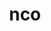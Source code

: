 ---
title: "nco"
layout: cache
categories: [package, develop]
meta: {"versions": ["5.1.4", "5.1.5", "5.1.6"], "compilers": ["gcc@=11.1.0", "oneapi@=2023.0.0", "oneapi@=2023.1.0", "oneapi@=2023.2.0"], "oss": ["ubuntu20.04"], "platforms": ["linux"], "targets": ["ppc64le", "x86_64", "x86_64_v3"], "stacks": ["e4s", "e4s-oneapi", "e4s-power", "root"], "num_specs": 62, "num_specs_by_stack": {"root": 62, "e4s-power": 7, "e4s-oneapi": 17, "e4s": 7}}
spec_details: [{"hash": "7yxzmojrsrqnfdf6viiix4irp5vvhgf2", "compiler": "gcc@=11.1.0", "versions": ["5.1.6"], "os": "ubuntu20.04", "platform": "linux", "target": "ppc64le", "variants": ["build_system=autotools", "~doc"], "stacks": ["root"], "size": "-", "tarball": "https://binaries.spack.io/develop/build_cache/linux-ubuntu20.04-ppc64le/gcc-11.1.0/nco-5.1.6/linux-ubuntu20.04-ppc64le-gcc-11.1.0-nco-5.1.6-7yxzmojrsrqnfdf6viiix4irp5vvhgf2.spack"}, {"hash": "7fmryfpxupegxamgphzisy7lrcjqwedl", "compiler": "gcc@=11.1.0", "versions": ["5.1.5"], "os": "ubuntu20.04", "platform": "linux", "target": "ppc64le", "variants": ["build_system=autotools", "~doc"], "stacks": ["root"], "size": "-", "tarball": "https://binaries.spack.io/develop/build_cache/linux-ubuntu20.04-ppc64le/gcc-11.1.0/nco-5.1.5/linux-ubuntu20.04-ppc64le-gcc-11.1.0-nco-5.1.5-7fmryfpxupegxamgphzisy7lrcjqwedl.spack"}, {"hash": "okluishch4psib2jzrev45ptkrnv4c2f", "compiler": "gcc@=11.1.0", "versions": ["5.1.4"], "os": "ubuntu20.04", "platform": "linux", "target": "ppc64le", "variants": ["build_system=autotools", "~doc"], "stacks": ["root"], "size": "-", "tarball": "https://binaries.spack.io/develop/build_cache/linux-ubuntu20.04-ppc64le/gcc-11.1.0/nco-5.1.4/linux-ubuntu20.04-ppc64le-gcc-11.1.0-nco-5.1.4-okluishch4psib2jzrev45ptkrnv4c2f.spack"}, {"hash": "7q5pbkarlxrsdvbfdmqvjjocehxk2r7g", "compiler": "gcc@=11.1.0", "versions": ["5.1.6"], "os": "ubuntu20.04", "platform": "linux", "target": "ppc64le", "variants": ["build_system=autotools", "~doc"], "stacks": ["root"], "size": "-", "tarball": "https://binaries.spack.io/develop/build_cache/linux-ubuntu20.04-ppc64le/gcc-11.1.0/nco-5.1.6/linux-ubuntu20.04-ppc64le-gcc-11.1.0-nco-5.1.6-7q5pbkarlxrsdvbfdmqvjjocehxk2r7g.spack"}, {"hash": "f5mzlt2wydxor3wobp7kpp7veoatq2sg", "compiler": "gcc@=11.1.0", "versions": ["5.1.5"], "os": "ubuntu20.04", "platform": "linux", "target": "ppc64le", "variants": ["build_system=autotools", "~doc"], "stacks": ["root"], "size": "-", "tarball": "https://binaries.spack.io/develop/build_cache/linux-ubuntu20.04-ppc64le/gcc-11.1.0/nco-5.1.5/linux-ubuntu20.04-ppc64le-gcc-11.1.0-nco-5.1.5-f5mzlt2wydxor3wobp7kpp7veoatq2sg.spack"}, {"hash": "iotbwovxltjd2iuqqrzrhhikkat2rn4q", "compiler": "gcc@=11.1.0", "versions": ["5.1.5"], "os": "ubuntu20.04", "platform": "linux", "target": "ppc64le", "variants": ["build_system=autotools", "~doc"], "stacks": ["root"], "size": "-", "tarball": "https://binaries.spack.io/develop/build_cache/linux-ubuntu20.04-ppc64le/gcc-11.1.0/nco-5.1.5/linux-ubuntu20.04-ppc64le-gcc-11.1.0-nco-5.1.5-iotbwovxltjd2iuqqrzrhhikkat2rn4q.spack"}, {"hash": "7uxpn5jooblprce4fytwfs4eaqzoifq5", "compiler": "gcc@=11.1.0", "versions": ["5.1.6"], "os": "ubuntu20.04", "platform": "linux", "target": "ppc64le", "variants": ["build_system=autotools", "~doc"], "stacks": ["root"], "size": "-", "tarball": "https://binaries.spack.io/develop/build_cache/linux-ubuntu20.04-ppc64le/gcc-11.1.0/nco-5.1.6/linux-ubuntu20.04-ppc64le-gcc-11.1.0-nco-5.1.6-7uxpn5jooblprce4fytwfs4eaqzoifq5.spack"}, {"hash": "jqb6j6z7gqyabua6xgu56sw6itygpflo", "compiler": "gcc@=11.1.0", "versions": ["5.1.6"], "os": "ubuntu20.04", "platform": "linux", "target": "ppc64le", "variants": ["build_system=autotools", "~doc"], "stacks": ["root"], "size": "-", "tarball": "https://binaries.spack.io/develop/build_cache/linux-ubuntu20.04-ppc64le/gcc-11.1.0/nco-5.1.6/linux-ubuntu20.04-ppc64le-gcc-11.1.0-nco-5.1.6-jqb6j6z7gqyabua6xgu56sw6itygpflo.spack"}, {"hash": "gv33zawpu55ilpsi4lly2mwgu6x5woqe", "compiler": "gcc@=11.1.0", "versions": ["5.1.6"], "os": "ubuntu20.04", "platform": "linux", "target": "ppc64le", "variants": ["build_system=autotools", "~doc"], "stacks": ["e4s-power", "root"], "size": "-", "tarball": "https://binaries.spack.io/develop/build_cache/linux-ubuntu20.04-ppc64le/gcc-11.1.0/nco-5.1.6/linux-ubuntu20.04-ppc64le-gcc-11.1.0-nco-5.1.6-gv33zawpu55ilpsi4lly2mwgu6x5woqe.spack"}, {"hash": "tk6fqrgcmhlkuzp2l4vseh2tiwdhw2yc", "compiler": "gcc@=11.1.0", "versions": ["5.1.5"], "os": "ubuntu20.04", "platform": "linux", "target": "ppc64le", "variants": ["build_system=autotools", "~doc"], "stacks": ["root"], "size": "-", "tarball": "https://binaries.spack.io/develop/build_cache/linux-ubuntu20.04-ppc64le/gcc-11.1.0/nco-5.1.5/linux-ubuntu20.04-ppc64le-gcc-11.1.0-nco-5.1.5-tk6fqrgcmhlkuzp2l4vseh2tiwdhw2yc.spack"}, {"hash": "tjusfzfmumazi2t5jryxgarwbgr7n7ma", "compiler": "gcc@=11.1.0", "versions": ["5.1.6"], "os": "ubuntu20.04", "platform": "linux", "target": "ppc64le", "variants": ["build_system=autotools", "~doc"], "stacks": ["root"], "size": "-", "tarball": "https://binaries.spack.io/develop/build_cache/linux-ubuntu20.04-ppc64le/gcc-11.1.0/nco-5.1.6/linux-ubuntu20.04-ppc64le-gcc-11.1.0-nco-5.1.6-tjusfzfmumazi2t5jryxgarwbgr7n7ma.spack"}, {"hash": "gzznbpyjhvcop4xanmbbdfq2oys2aqrx", "compiler": "gcc@=11.1.0", "versions": ["5.1.6"], "os": "ubuntu20.04", "platform": "linux", "target": "ppc64le", "variants": ["build_system=autotools", "~doc"], "stacks": ["root"], "size": "-", "tarball": "https://binaries.spack.io/develop/build_cache/linux-ubuntu20.04-ppc64le/gcc-11.1.0/nco-5.1.6/linux-ubuntu20.04-ppc64le-gcc-11.1.0-nco-5.1.6-gzznbpyjhvcop4xanmbbdfq2oys2aqrx.spack"}, {"hash": "vvpcfiyu4pp33wth2b7qeb3usxqej4aa", "compiler": "gcc@=11.1.0", "versions": ["5.1.6"], "os": "ubuntu20.04", "platform": "linux", "target": "ppc64le", "variants": ["build_system=autotools", "~doc"], "stacks": ["e4s-power", "root"], "size": "-", "tarball": "https://binaries.spack.io/develop/build_cache/linux-ubuntu20.04-ppc64le/gcc-11.1.0/nco-5.1.6/linux-ubuntu20.04-ppc64le-gcc-11.1.0-nco-5.1.6-vvpcfiyu4pp33wth2b7qeb3usxqej4aa.spack"}, {"hash": "gtlf46tnecl2ccvxjgj4iw54hgqxz4iv", "compiler": "gcc@=11.1.0", "versions": ["5.1.6"], "os": "ubuntu20.04", "platform": "linux", "target": "ppc64le", "variants": ["build_system=autotools", "~doc"], "stacks": ["e4s-power", "root"], "size": "-", "tarball": "https://binaries.spack.io/develop/build_cache/linux-ubuntu20.04-ppc64le/gcc-11.1.0/nco-5.1.6/linux-ubuntu20.04-ppc64le-gcc-11.1.0-nco-5.1.6-gtlf46tnecl2ccvxjgj4iw54hgqxz4iv.spack"}, {"hash": "56wuix7s3v6dqdydsznhoocs5xcrro7q", "compiler": "gcc@=11.1.0", "versions": ["5.1.5"], "os": "ubuntu20.04", "platform": "linux", "target": "ppc64le", "variants": ["build_system=autotools", "~doc"], "stacks": ["root"], "size": "-", "tarball": "https://binaries.spack.io/develop/build_cache/linux-ubuntu20.04-ppc64le/gcc-11.1.0/nco-5.1.5/linux-ubuntu20.04-ppc64le-gcc-11.1.0-nco-5.1.5-56wuix7s3v6dqdydsznhoocs5xcrro7q.spack"}, {"hash": "skry36jqriggn7mirpglvwknnz7yu2bc", "compiler": "gcc@=11.1.0", "versions": ["5.1.4"], "os": "ubuntu20.04", "platform": "linux", "target": "ppc64le", "variants": ["build_system=autotools", "~doc"], "stacks": ["root"], "size": "-", "tarball": "https://binaries.spack.io/develop/build_cache/linux-ubuntu20.04-ppc64le/gcc-11.1.0/nco-5.1.4/linux-ubuntu20.04-ppc64le-gcc-11.1.0-nco-5.1.4-skry36jqriggn7mirpglvwknnz7yu2bc.spack"}, {"hash": "nt7xks4weqkaa6zojhfsblhdzdriobjl", "compiler": "gcc@=11.1.0", "versions": ["5.1.6"], "os": "ubuntu20.04", "platform": "linux", "target": "ppc64le", "variants": ["build_system=autotools", "~doc"], "stacks": ["root"], "size": "-", "tarball": "https://binaries.spack.io/develop/build_cache/linux-ubuntu20.04-ppc64le/gcc-11.1.0/nco-5.1.6/linux-ubuntu20.04-ppc64le-gcc-11.1.0-nco-5.1.6-nt7xks4weqkaa6zojhfsblhdzdriobjl.spack"}, {"hash": "vz26lymtf6eu5bun4se5ve55je2r7zbe", "compiler": "gcc@=11.1.0", "versions": ["5.1.6"], "os": "ubuntu20.04", "platform": "linux", "target": "ppc64le", "variants": ["build_system=autotools", "~doc"], "stacks": ["root"], "size": "-", "tarball": "https://binaries.spack.io/develop/build_cache/linux-ubuntu20.04-ppc64le/gcc-11.1.0/nco-5.1.6/linux-ubuntu20.04-ppc64le-gcc-11.1.0-nco-5.1.6-vz26lymtf6eu5bun4se5ve55je2r7zbe.spack"}, {"hash": "odfm6pxcvu26w5u4k76zaa6frhaslqzk", "compiler": "gcc@=11.1.0", "versions": ["5.1.6"], "os": "ubuntu20.04", "platform": "linux", "target": "ppc64le", "variants": ["build_system=autotools", "~doc"], "stacks": ["e4s-power", "root"], "size": "-", "tarball": "https://binaries.spack.io/develop/build_cache/linux-ubuntu20.04-ppc64le/gcc-11.1.0/nco-5.1.6/linux-ubuntu20.04-ppc64le-gcc-11.1.0-nco-5.1.6-odfm6pxcvu26w5u4k76zaa6frhaslqzk.spack"}, {"hash": "jsasdv2evvrnfpkgdigx4bi5et63e3t6", "compiler": "gcc@=11.1.0", "versions": ["5.1.6"], "os": "ubuntu20.04", "platform": "linux", "target": "ppc64le", "variants": ["build_system=autotools", "~doc"], "stacks": ["e4s-power", "root"], "size": "-", "tarball": "https://binaries.spack.io/develop/build_cache/linux-ubuntu20.04-ppc64le/gcc-11.1.0/nco-5.1.6/linux-ubuntu20.04-ppc64le-gcc-11.1.0-nco-5.1.6-jsasdv2evvrnfpkgdigx4bi5et63e3t6.spack"}, {"hash": "z66oc2kjhykgfosevd3rs6jo3ejjdpog", "compiler": "gcc@=11.1.0", "versions": ["5.1.6"], "os": "ubuntu20.04", "platform": "linux", "target": "ppc64le", "variants": ["build_system=autotools", "~doc"], "stacks": ["e4s-power", "root"], "size": "-", "tarball": "https://binaries.spack.io/develop/build_cache/linux-ubuntu20.04-ppc64le/gcc-11.1.0/nco-5.1.6/linux-ubuntu20.04-ppc64le-gcc-11.1.0-nco-5.1.6-z66oc2kjhykgfosevd3rs6jo3ejjdpog.spack"}, {"hash": "w6mbdmsxzfgeh2umcyc7pjndae2igogm", "compiler": "gcc@=11.1.0", "versions": ["5.1.6"], "os": "ubuntu20.04", "platform": "linux", "target": "ppc64le", "variants": ["build_system=autotools", "~doc"], "stacks": ["e4s-power", "root"], "size": "-", "tarball": "https://binaries.spack.io/develop/build_cache/linux-ubuntu20.04-ppc64le/gcc-11.1.0/nco-5.1.6/linux-ubuntu20.04-ppc64le-gcc-11.1.0-nco-5.1.6-w6mbdmsxzfgeh2umcyc7pjndae2igogm.spack"}, {"hash": "zdsdsf2csqlx2jo3nbpx4mq6gegm6o43", "compiler": "gcc@=11.1.0", "versions": ["5.1.6"], "os": "ubuntu20.04", "platform": "linux", "target": "ppc64le", "variants": ["build_system=autotools", "~doc"], "stacks": ["root"], "size": "-", "tarball": "https://binaries.spack.io/develop/build_cache/linux-ubuntu20.04-ppc64le/gcc-11.1.0/nco-5.1.6/linux-ubuntu20.04-ppc64le-gcc-11.1.0-nco-5.1.6-zdsdsf2csqlx2jo3nbpx4mq6gegm6o43.spack"}, {"hash": "cyqsyeluzybd5ctf5atglx3cdzzzrnur", "compiler": "oneapi@=2023.0.0", "versions": ["5.1.4"], "os": "ubuntu20.04", "platform": "linux", "target": "x86_64", "variants": ["build_system=autotools", "~doc"], "stacks": ["root"], "size": "-", "tarball": "https://binaries.spack.io/develop/build_cache/linux-ubuntu20.04-x86_64/oneapi-2023.0.0/nco-5.1.4/linux-ubuntu20.04-x86_64-oneapi-2023.0.0-nco-5.1.4-cyqsyeluzybd5ctf5atglx3cdzzzrnur.spack"}, {"hash": "ys52rm6a6cqnybonflwfax754kql3qiz", "compiler": "oneapi@=2023.0.0", "versions": ["5.1.4"], "os": "ubuntu20.04", "platform": "linux", "target": "x86_64", "variants": ["build_system=autotools", "~doc"], "stacks": ["root"], "size": "-", "tarball": "https://binaries.spack.io/develop/build_cache/linux-ubuntu20.04-x86_64/oneapi-2023.0.0/nco-5.1.4/linux-ubuntu20.04-x86_64-oneapi-2023.0.0-nco-5.1.4-ys52rm6a6cqnybonflwfax754kql3qiz.spack"}, {"hash": "km627lwubwbc4aue6dr5w6uezklpmx6f", "compiler": "oneapi@=2023.0.0", "versions": ["5.1.5"], "os": "ubuntu20.04", "platform": "linux", "target": "x86_64", "variants": ["build_system=autotools", "~doc"], "stacks": ["e4s-oneapi", "root"], "size": "-", "tarball": "https://binaries.spack.io/develop/build_cache/linux-ubuntu20.04-x86_64/oneapi-2023.0.0/nco-5.1.5/linux-ubuntu20.04-x86_64-oneapi-2023.0.0-nco-5.1.5-km627lwubwbc4aue6dr5w6uezklpmx6f.spack"}, {"hash": "77wpwdd4jbsoq2t7smopswrkqsbjwmvk", "compiler": "oneapi@=2023.0.0", "versions": ["5.1.5"], "os": "ubuntu20.04", "platform": "linux", "target": "x86_64", "variants": ["build_system=autotools", "~doc"], "stacks": ["e4s-oneapi", "root"], "size": "-", "tarball": "https://binaries.spack.io/develop/build_cache/linux-ubuntu20.04-x86_64/oneapi-2023.0.0/nco-5.1.5/linux-ubuntu20.04-x86_64-oneapi-2023.0.0-nco-5.1.5-77wpwdd4jbsoq2t7smopswrkqsbjwmvk.spack"}, {"hash": "l6ewblhjaisakhxlbpfrg6kyhd2z7aiz", "compiler": "oneapi@=2023.0.0", "versions": ["5.1.5"], "os": "ubuntu20.04", "platform": "linux", "target": "x86_64", "variants": ["build_system=autotools", "~doc"], "stacks": ["e4s-oneapi", "root"], "size": "-", "tarball": "https://binaries.spack.io/develop/build_cache/linux-ubuntu20.04-x86_64/oneapi-2023.0.0/nco-5.1.5/linux-ubuntu20.04-x86_64-oneapi-2023.0.0-nco-5.1.5-l6ewblhjaisakhxlbpfrg6kyhd2z7aiz.spack"}, {"hash": "j5zo7yio7uh2k7pfphis6ic32hdza4kt", "compiler": "oneapi@=2023.1.0", "versions": ["5.1.6"], "os": "ubuntu20.04", "platform": "linux", "target": "x86_64", "variants": ["build_system=autotools", "~doc"], "stacks": ["e4s-oneapi", "root"], "size": "-", "tarball": "https://binaries.spack.io/develop/build_cache/linux-ubuntu20.04-x86_64/oneapi-2023.1.0/nco-5.1.6/linux-ubuntu20.04-x86_64-oneapi-2023.1.0-nco-5.1.6-j5zo7yio7uh2k7pfphis6ic32hdza4kt.spack"}, {"hash": "uhr7q4mlbil4oqeyg562huunro3motwd", "compiler": "oneapi@=2023.1.0", "versions": ["5.1.6"], "os": "ubuntu20.04", "platform": "linux", "target": "x86_64", "variants": ["build_system=autotools", "~doc"], "stacks": ["e4s-oneapi", "root"], "size": "-", "tarball": "https://binaries.spack.io/develop/build_cache/linux-ubuntu20.04-x86_64/oneapi-2023.1.0/nco-5.1.6/linux-ubuntu20.04-x86_64-oneapi-2023.1.0-nco-5.1.6-uhr7q4mlbil4oqeyg562huunro3motwd.spack"}, {"hash": "wvg7fqxtzh6k6idbm2ro5yb5jzu2dw2m", "compiler": "oneapi@=2023.1.0", "versions": ["5.1.6"], "os": "ubuntu20.04", "platform": "linux", "target": "x86_64", "variants": ["build_system=autotools", "~doc"], "stacks": ["e4s-oneapi", "root"], "size": "-", "tarball": "https://binaries.spack.io/develop/build_cache/linux-ubuntu20.04-x86_64/oneapi-2023.1.0/nco-5.1.6/linux-ubuntu20.04-x86_64-oneapi-2023.1.0-nco-5.1.6-wvg7fqxtzh6k6idbm2ro5yb5jzu2dw2m.spack"}, {"hash": "2ct2befqgk5idl5ekbiv34ivcomjq4us", "compiler": "oneapi@=2023.2.0", "versions": ["5.1.6"], "os": "ubuntu20.04", "platform": "linux", "target": "x86_64", "variants": ["build_system=autotools", "~doc"], "stacks": ["e4s-oneapi", "root"], "size": "-", "tarball": "https://binaries.spack.io/develop/build_cache/linux-ubuntu20.04-x86_64/oneapi-2023.2.0/nco-5.1.6/linux-ubuntu20.04-x86_64-oneapi-2023.2.0-nco-5.1.6-2ct2befqgk5idl5ekbiv34ivcomjq4us.spack"}, {"hash": "iwjiclcyrtlc6eexwzcj5xqqfd4zmbhe", "compiler": "oneapi@=2023.2.0", "versions": ["5.1.6"], "os": "ubuntu20.04", "platform": "linux", "target": "x86_64", "variants": ["build_system=autotools", "~doc"], "stacks": ["e4s-oneapi", "root"], "size": "-", "tarball": "https://binaries.spack.io/develop/build_cache/linux-ubuntu20.04-x86_64/oneapi-2023.2.0/nco-5.1.6/linux-ubuntu20.04-x86_64-oneapi-2023.2.0-nco-5.1.6-iwjiclcyrtlc6eexwzcj5xqqfd4zmbhe.spack"}, {"hash": "434ub4w34ctlmiyxxzerfy3uixkyyn4a", "compiler": "oneapi@=2023.2.0", "versions": ["5.1.6"], "os": "ubuntu20.04", "platform": "linux", "target": "x86_64", "variants": ["build_system=autotools", "~doc"], "stacks": ["e4s-oneapi", "root"], "size": "-", "tarball": "https://binaries.spack.io/develop/build_cache/linux-ubuntu20.04-x86_64/oneapi-2023.2.0/nco-5.1.6/linux-ubuntu20.04-x86_64-oneapi-2023.2.0-nco-5.1.6-434ub4w34ctlmiyxxzerfy3uixkyyn4a.spack"}, {"hash": "l7a5vdby3cpguhyalsv35d7hzjwirvvf", "compiler": "oneapi@=2023.2.0", "versions": ["5.1.6"], "os": "ubuntu20.04", "platform": "linux", "target": "x86_64", "variants": ["build_system=autotools", "~doc"], "stacks": ["e4s-oneapi", "root"], "size": "-", "tarball": "https://binaries.spack.io/develop/build_cache/linux-ubuntu20.04-x86_64/oneapi-2023.2.0/nco-5.1.6/linux-ubuntu20.04-x86_64-oneapi-2023.2.0-nco-5.1.6-l7a5vdby3cpguhyalsv35d7hzjwirvvf.spack"}, {"hash": "mhjdvv6i4u5szr3ohpt2a34xhjnd54cs", "compiler": "oneapi@=2023.2.0", "versions": ["5.1.6"], "os": "ubuntu20.04", "platform": "linux", "target": "x86_64", "variants": ["build_system=autotools", "~doc"], "stacks": ["e4s-oneapi", "root"], "size": "-", "tarball": "https://binaries.spack.io/develop/build_cache/linux-ubuntu20.04-x86_64/oneapi-2023.2.0/nco-5.1.6/linux-ubuntu20.04-x86_64-oneapi-2023.2.0-nco-5.1.6-mhjdvv6i4u5szr3ohpt2a34xhjnd54cs.spack"}, {"hash": "zqtmg2lockuj3mmz72w5hc57rdh246zp", "compiler": "oneapi@=2023.2.0", "versions": ["5.1.6"], "os": "ubuntu20.04", "platform": "linux", "target": "x86_64", "variants": ["build_system=autotools", "~doc"], "stacks": ["e4s-oneapi", "root"], "size": "-", "tarball": "https://binaries.spack.io/develop/build_cache/linux-ubuntu20.04-x86_64/oneapi-2023.2.0/nco-5.1.6/linux-ubuntu20.04-x86_64-oneapi-2023.2.0-nco-5.1.6-zqtmg2lockuj3mmz72w5hc57rdh246zp.spack"}, {"hash": "mljl4shsm3pbensua5jhk6l4wvd2n243", "compiler": "oneapi@=2023.2.0", "versions": ["5.1.6"], "os": "ubuntu20.04", "platform": "linux", "target": "x86_64", "variants": ["build_system=autotools", "~doc"], "stacks": ["e4s-oneapi", "root"], "size": "-", "tarball": "https://binaries.spack.io/develop/build_cache/linux-ubuntu20.04-x86_64/oneapi-2023.2.0/nco-5.1.6/linux-ubuntu20.04-x86_64-oneapi-2023.2.0-nco-5.1.6-mljl4shsm3pbensua5jhk6l4wvd2n243.spack"}, {"hash": "uuumxrrjo26fei4yh5ce6kcq5naf7azy", "compiler": "oneapi@=2023.2.0", "versions": ["5.1.6"], "os": "ubuntu20.04", "platform": "linux", "target": "x86_64", "variants": ["build_system=autotools", "~doc"], "stacks": ["e4s-oneapi", "root"], "size": "-", "tarball": "https://binaries.spack.io/develop/build_cache/linux-ubuntu20.04-x86_64/oneapi-2023.2.0/nco-5.1.6/linux-ubuntu20.04-x86_64-oneapi-2023.2.0-nco-5.1.6-uuumxrrjo26fei4yh5ce6kcq5naf7azy.spack"}, {"hash": "gjsiksoeunbkxaqtarjjou5utr5b2a33", "compiler": "oneapi@=2023.2.0", "versions": ["5.1.6"], "os": "ubuntu20.04", "platform": "linux", "target": "x86_64", "variants": ["build_system=autotools", "~doc"], "stacks": ["e4s-oneapi", "root"], "size": "-", "tarball": "https://binaries.spack.io/develop/build_cache/linux-ubuntu20.04-x86_64/oneapi-2023.2.0/nco-5.1.6/linux-ubuntu20.04-x86_64-oneapi-2023.2.0-nco-5.1.6-gjsiksoeunbkxaqtarjjou5utr5b2a33.spack"}, {"hash": "u6v5omv3kmnrmpzdsdqrn6g2ze7nidsx", "compiler": "oneapi@=2023.2.0", "versions": ["5.1.6"], "os": "ubuntu20.04", "platform": "linux", "target": "x86_64", "variants": ["build_system=autotools", "~doc"], "stacks": ["e4s-oneapi", "root"], "size": "-", "tarball": "https://binaries.spack.io/develop/build_cache/linux-ubuntu20.04-x86_64/oneapi-2023.2.0/nco-5.1.6/linux-ubuntu20.04-x86_64-oneapi-2023.2.0-nco-5.1.6-u6v5omv3kmnrmpzdsdqrn6g2ze7nidsx.spack"}, {"hash": "aqea2qfea2wb4flruyga4apmx7t33xym", "compiler": "oneapi@=2023.2.0", "versions": ["5.1.6"], "os": "ubuntu20.04", "platform": "linux", "target": "x86_64", "variants": ["build_system=autotools", "~doc"], "stacks": ["e4s-oneapi", "root"], "size": "-", "tarball": "https://binaries.spack.io/develop/build_cache/linux-ubuntu20.04-x86_64/oneapi-2023.2.0/nco-5.1.6/linux-ubuntu20.04-x86_64-oneapi-2023.2.0-nco-5.1.6-aqea2qfea2wb4flruyga4apmx7t33xym.spack"}, {"hash": "xicol3hbmztmqcqipvnrfnkrcjlv7mb6", "compiler": "gcc@=11.1.0", "versions": ["5.1.6"], "os": "ubuntu20.04", "platform": "linux", "target": "x86_64_v3", "variants": ["build_system=autotools", "~doc"], "stacks": ["root"], "size": "-", "tarball": "https://binaries.spack.io/develop/build_cache/linux-ubuntu20.04-x86_64_v3/gcc-11.1.0/nco-5.1.6/linux-ubuntu20.04-x86_64_v3-gcc-11.1.0-nco-5.1.6-xicol3hbmztmqcqipvnrfnkrcjlv7mb6.spack"}, {"hash": "rtfb56dxtufwsybqxeabeuh6irh75x3d", "compiler": "gcc@=11.1.0", "versions": ["5.1.6"], "os": "ubuntu20.04", "platform": "linux", "target": "x86_64_v3", "variants": ["build_system=autotools", "~doc"], "stacks": ["root"], "size": "-", "tarball": "https://binaries.spack.io/develop/build_cache/linux-ubuntu20.04-x86_64_v3/gcc-11.1.0/nco-5.1.6/linux-ubuntu20.04-x86_64_v3-gcc-11.1.0-nco-5.1.6-rtfb56dxtufwsybqxeabeuh6irh75x3d.spack"}, {"hash": "szoanssqeozyon47ktjokquuaqxoda5y", "compiler": "gcc@=11.1.0", "versions": ["5.1.4"], "os": "ubuntu20.04", "platform": "linux", "target": "x86_64_v3", "variants": ["build_system=autotools", "~doc"], "stacks": ["root"], "size": "-", "tarball": "https://binaries.spack.io/develop/build_cache/linux-ubuntu20.04-x86_64_v3/gcc-11.1.0/nco-5.1.4/linux-ubuntu20.04-x86_64_v3-gcc-11.1.0-nco-5.1.4-szoanssqeozyon47ktjokquuaqxoda5y.spack"}, {"hash": "2u2y3euqlvfhlzyx7nrditonu6z4hkip", "compiler": "gcc@=11.1.0", "versions": ["5.1.5"], "os": "ubuntu20.04", "platform": "linux", "target": "x86_64_v3", "variants": ["build_system=autotools", "~doc"], "stacks": ["root"], "size": "-", "tarball": "https://binaries.spack.io/develop/build_cache/linux-ubuntu20.04-x86_64_v3/gcc-11.1.0/nco-5.1.5/linux-ubuntu20.04-x86_64_v3-gcc-11.1.0-nco-5.1.5-2u2y3euqlvfhlzyx7nrditonu6z4hkip.spack"}, {"hash": "yomuplngkqncamglly2ezf7kt27gwxzp", "compiler": "gcc@=11.1.0", "versions": ["5.1.6"], "os": "ubuntu20.04", "platform": "linux", "target": "x86_64_v3", "variants": ["build_system=autotools", "~doc"], "stacks": ["e4s", "root"], "size": "-", "tarball": "https://binaries.spack.io/develop/build_cache/linux-ubuntu20.04-x86_64_v3/gcc-11.1.0/nco-5.1.6/linux-ubuntu20.04-x86_64_v3-gcc-11.1.0-nco-5.1.6-yomuplngkqncamglly2ezf7kt27gwxzp.spack"}, {"hash": "up2424zzbubeduuixj3335xeucfj57y7", "compiler": "gcc@=11.1.0", "versions": ["5.1.5"], "os": "ubuntu20.04", "platform": "linux", "target": "x86_64_v3", "variants": ["build_system=autotools", "~doc"], "stacks": ["root"], "size": "-", "tarball": "https://binaries.spack.io/develop/build_cache/linux-ubuntu20.04-x86_64_v3/gcc-11.1.0/nco-5.1.5/linux-ubuntu20.04-x86_64_v3-gcc-11.1.0-nco-5.1.5-up2424zzbubeduuixj3335xeucfj57y7.spack"}, {"hash": "s7dzlwco7fhecsyay6izwqkclpezgchk", "compiler": "gcc@=11.1.0", "versions": ["5.1.6"], "os": "ubuntu20.04", "platform": "linux", "target": "x86_64_v3", "variants": ["build_system=autotools", "~doc"], "stacks": ["root"], "size": "-", "tarball": "https://binaries.spack.io/develop/build_cache/linux-ubuntu20.04-x86_64_v3/gcc-11.1.0/nco-5.1.6/linux-ubuntu20.04-x86_64_v3-gcc-11.1.0-nco-5.1.6-s7dzlwco7fhecsyay6izwqkclpezgchk.spack"}, {"hash": "cpysg22l7vhxxhfl5bcllxcpkazcfekj", "compiler": "gcc@=11.1.0", "versions": ["5.1.5"], "os": "ubuntu20.04", "platform": "linux", "target": "x86_64_v3", "variants": ["build_system=autotools", "~doc"], "stacks": ["root"], "size": "-", "tarball": "https://binaries.spack.io/develop/build_cache/linux-ubuntu20.04-x86_64_v3/gcc-11.1.0/nco-5.1.5/linux-ubuntu20.04-x86_64_v3-gcc-11.1.0-nco-5.1.5-cpysg22l7vhxxhfl5bcllxcpkazcfekj.spack"}, {"hash": "zz24nnamnovxdqxjv3fodnf4beq5g2w3", "compiler": "gcc@=11.1.0", "versions": ["5.1.6"], "os": "ubuntu20.04", "platform": "linux", "target": "x86_64_v3", "variants": ["build_system=autotools", "~doc"], "stacks": ["root"], "size": "-", "tarball": "https://binaries.spack.io/develop/build_cache/linux-ubuntu20.04-x86_64_v3/gcc-11.1.0/nco-5.1.6/linux-ubuntu20.04-x86_64_v3-gcc-11.1.0-nco-5.1.6-zz24nnamnovxdqxjv3fodnf4beq5g2w3.spack"}, {"hash": "euaausgttmgbpvdfgksymkopr7hbh5qy", "compiler": "gcc@=11.1.0", "versions": ["5.1.6"], "os": "ubuntu20.04", "platform": "linux", "target": "x86_64_v3", "variants": ["build_system=autotools", "~doc"], "stacks": ["e4s", "root"], "size": "-", "tarball": "https://binaries.spack.io/develop/build_cache/linux-ubuntu20.04-x86_64_v3/gcc-11.1.0/nco-5.1.6/linux-ubuntu20.04-x86_64_v3-gcc-11.1.0-nco-5.1.6-euaausgttmgbpvdfgksymkopr7hbh5qy.spack"}, {"hash": "ctgbec5i6zsaznxndcklxmvbq6tzgqub", "compiler": "gcc@=11.1.0", "versions": ["5.1.6"], "os": "ubuntu20.04", "platform": "linux", "target": "x86_64_v3", "variants": ["build_system=autotools", "~doc"], "stacks": ["root"], "size": "-", "tarball": "https://binaries.spack.io/develop/build_cache/linux-ubuntu20.04-x86_64_v3/gcc-11.1.0/nco-5.1.6/linux-ubuntu20.04-x86_64_v3-gcc-11.1.0-nco-5.1.6-ctgbec5i6zsaznxndcklxmvbq6tzgqub.spack"}, {"hash": "xvriuthrie6kkjonwodvqugnvqqaifbs", "compiler": "gcc@=11.1.0", "versions": ["5.1.6"], "os": "ubuntu20.04", "platform": "linux", "target": "x86_64_v3", "variants": ["build_system=autotools", "~doc"], "stacks": ["e4s", "root"], "size": "-", "tarball": "https://binaries.spack.io/develop/build_cache/linux-ubuntu20.04-x86_64_v3/gcc-11.1.0/nco-5.1.6/linux-ubuntu20.04-x86_64_v3-gcc-11.1.0-nco-5.1.6-xvriuthrie6kkjonwodvqugnvqqaifbs.spack"}, {"hash": "b5bhhnnpwfexwvfajcotqakxaw6xrygd", "compiler": "gcc@=11.1.0", "versions": ["5.1.6"], "os": "ubuntu20.04", "platform": "linux", "target": "x86_64_v3", "variants": ["build_system=autotools", "~doc"], "stacks": ["e4s", "root"], "size": "-", "tarball": "https://binaries.spack.io/develop/build_cache/linux-ubuntu20.04-x86_64_v3/gcc-11.1.0/nco-5.1.6/linux-ubuntu20.04-x86_64_v3-gcc-11.1.0-nco-5.1.6-b5bhhnnpwfexwvfajcotqakxaw6xrygd.spack"}, {"hash": "ddyz6e2jbtlopjlx5fhhfy4wdpsjyl47", "compiler": "gcc@=11.1.0", "versions": ["5.1.5"], "os": "ubuntu20.04", "platform": "linux", "target": "x86_64_v3", "variants": ["build_system=autotools", "~doc"], "stacks": ["root"], "size": "-", "tarball": "https://binaries.spack.io/develop/build_cache/linux-ubuntu20.04-x86_64_v3/gcc-11.1.0/nco-5.1.5/linux-ubuntu20.04-x86_64_v3-gcc-11.1.0-nco-5.1.5-ddyz6e2jbtlopjlx5fhhfy4wdpsjyl47.spack"}, {"hash": "2gqe27gm32st7xhewhfsp3tb3h45qc6w", "compiler": "gcc@=11.1.0", "versions": ["5.1.6"], "os": "ubuntu20.04", "platform": "linux", "target": "x86_64_v3", "variants": ["build_system=autotools", "~doc"], "stacks": ["root"], "size": "-", "tarball": "https://binaries.spack.io/develop/build_cache/linux-ubuntu20.04-x86_64_v3/gcc-11.1.0/nco-5.1.6/linux-ubuntu20.04-x86_64_v3-gcc-11.1.0-nco-5.1.6-2gqe27gm32st7xhewhfsp3tb3h45qc6w.spack"}, {"hash": "olenbgyr3xegqfnccwlysinoxkpytkfv", "compiler": "gcc@=11.1.0", "versions": ["5.1.6"], "os": "ubuntu20.04", "platform": "linux", "target": "x86_64_v3", "variants": ["build_system=autotools", "~doc"], "stacks": ["e4s", "root"], "size": "-", "tarball": "https://binaries.spack.io/develop/build_cache/linux-ubuntu20.04-x86_64_v3/gcc-11.1.0/nco-5.1.6/linux-ubuntu20.04-x86_64_v3-gcc-11.1.0-nco-5.1.6-olenbgyr3xegqfnccwlysinoxkpytkfv.spack"}, {"hash": "n4ysf4syubrcfjt4mj2dvi6mozev62dn", "compiler": "gcc@=11.1.0", "versions": ["5.1.6"], "os": "ubuntu20.04", "platform": "linux", "target": "x86_64_v3", "variants": ["build_system=autotools", "~doc"], "stacks": ["e4s", "root"], "size": "-", "tarball": "https://binaries.spack.io/develop/build_cache/linux-ubuntu20.04-x86_64_v3/gcc-11.1.0/nco-5.1.6/linux-ubuntu20.04-x86_64_v3-gcc-11.1.0-nco-5.1.6-n4ysf4syubrcfjt4mj2dvi6mozev62dn.spack"}, {"hash": "h5jb5ckde2gddzaop7uqibdmmqb2j5ez", "compiler": "gcc@=11.1.0", "versions": ["5.1.4"], "os": "ubuntu20.04", "platform": "linux", "target": "x86_64_v3", "variants": ["build_system=autotools", "~doc"], "stacks": ["root"], "size": "-", "tarball": "https://binaries.spack.io/develop/build_cache/linux-ubuntu20.04-x86_64_v3/gcc-11.1.0/nco-5.1.4/linux-ubuntu20.04-x86_64_v3-gcc-11.1.0-nco-5.1.4-h5jb5ckde2gddzaop7uqibdmmqb2j5ez.spack"}, {"hash": "okas25f5lgeh5ck7jcp5h3vzaehxzjhg", "compiler": "gcc@=11.1.0", "versions": ["5.1.6"], "os": "ubuntu20.04", "platform": "linux", "target": "x86_64_v3", "variants": ["build_system=autotools", "~doc"], "stacks": ["root"], "size": "-", "tarball": "https://binaries.spack.io/develop/build_cache/linux-ubuntu20.04-x86_64_v3/gcc-11.1.0/nco-5.1.6/linux-ubuntu20.04-x86_64_v3-gcc-11.1.0-nco-5.1.6-okas25f5lgeh5ck7jcp5h3vzaehxzjhg.spack"}, {"hash": "mwtmqiqxcmwzo2sn5rjgxj44kq76cpis", "compiler": "gcc@=11.1.0", "versions": ["5.1.6"], "os": "ubuntu20.04", "platform": "linux", "target": "x86_64_v3", "variants": ["build_system=autotools", "~doc"], "stacks": ["e4s", "root"], "size": "-", "tarball": "https://binaries.spack.io/develop/build_cache/linux-ubuntu20.04-x86_64_v3/gcc-11.1.0/nco-5.1.6/linux-ubuntu20.04-x86_64_v3-gcc-11.1.0-nco-5.1.6-mwtmqiqxcmwzo2sn5rjgxj44kq76cpis.spack"}]
---